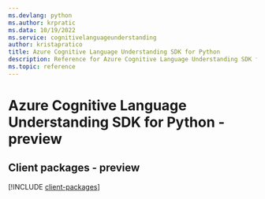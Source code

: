 ```yaml
---
ms.devlang: python
ms.author: krpratic
ms.data: 10/19/2022
ms.service: cognitivelanguageunderstanding
author: kristapratico
title: Azure Cognitive Language Understanding SDK for Python
description: Reference for Azure Cognitive Language Understanding SDK for Python
ms.topic: reference
---
```

# Azure Cognitive Language Understanding SDK for Python - preview

## Client packages - preview
[!INCLUDE [client-packages](cognitive-language-understanding-client-index.md)]